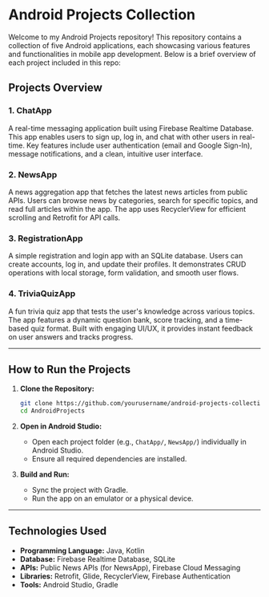 # Android Projects Collection

Welcome to my Android Projects repository! This repository contains a collection of five Android applications, each showcasing various features and functionalities in mobile app development. Below is a brief overview of each project included in this repo:

## Projects Overview

### 1. **ChatApp**
A real-time messaging application built using Firebase Realtime Database. This app enables users to sign up, log in, and chat with other users in real-time. Key features include user authentication (email and Google Sign-In), message notifications, and a clean, intuitive user interface.

### 2. **NewsApp**
A news aggregation app that fetches the latest news articles from public APIs. Users can browse news by categories, search for specific topics, and read full articles within the app. The app uses RecyclerView for efficient scrolling and Retrofit for API calls.

### 3. **RegistrationApp**
A simple registration and login app with an SQLite database. Users can create accounts, log in, and update their profiles. It demonstrates CRUD operations with local storage, form validation, and smooth user flows.

### 4. **TriviaQuizApp**
A fun trivia quiz app that tests the user's knowledge across various topics. The app features a dynamic question bank, score tracking, and a time-based quiz format. Built with engaging UI/UX, it provides instant feedback on user answers and tracks progress.

---

## How to Run the Projects

1. **Clone the Repository:**
   ```bash
   git clone https://github.com/yourusername/android-projects-collection.git
   cd AndroidProjects
   ```

2. **Open in Android Studio:**
   - Open each project folder (e.g., `ChatApp/`, `NewsApp/`) individually in Android Studio.
   - Ensure all required dependencies are installed.

3. **Build and Run:**
   - Sync the project with Gradle.
   - Run the app on an emulator or a physical device.

---

## Technologies Used

- **Programming Language:** Java, Kotlin
- **Database:** Firebase Realtime Database, SQLite
- **APIs:** Public News APIs (for NewsApp), Firebase Cloud Messaging
- **Libraries:** Retrofit, Glide, RecyclerView, Firebase Authentication
- **Tools:** Android Studio, Gradle
